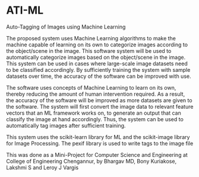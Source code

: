 # ATI-ML
Auto-Tagging of Images using Machine Learning

The proposed system uses Machine Learning algorithms to make the machine capable of learning on its own to categorize images 
according to the object/scene in the image. This software system will be used to automatically categorize images based on the 
object/scene in the image. This system can be used in cases where large-scale image datasets need to be classified accordingly. 
By sufficiently training the system with sample datasets over time, the accuracy of the software can be improved with use. 

The software uses concepts of Machine Learning to learn on its own, thereby reducing the amount of human intervention required. 
As a result, the accuracy of the software will be improved as more datasets are given to the software. The system will first 
convert the image data to relevant feature vectors that an ML framework works on, to generate an output that can classify the
image at hand accordingly. Thus, the system can be used to automatically tag images after sufficient training.

This system uses the scikit-learn library for ML and the scikit-image library for Image Processing. The pexif library is used to write tags to the image file

This was done as a Mini-Project for Computer Science and Engineering at College of Engineering Chengannur, by Bhargav MD, 
Bony Kuriakose, Lakshmi S and Leroy J Vargis
